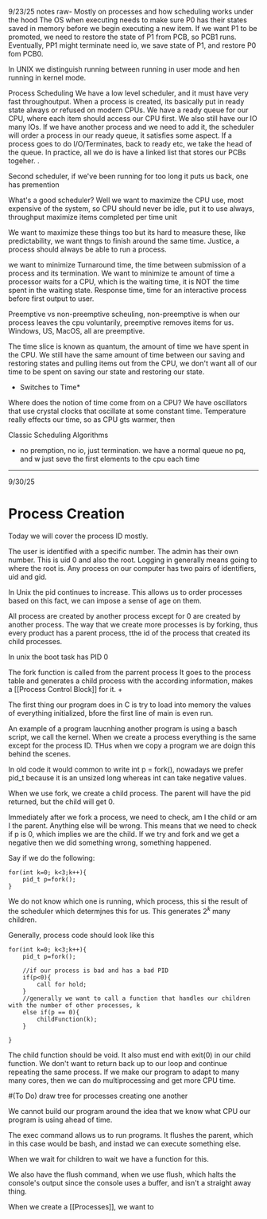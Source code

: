 9/23/25 notes raw- Mostly on processes and how scheduling works under the hood
The OS when executing needs to make sure P0 has their states saved in memory before we begin executing a new item. If we want P1 to be promoted, we need to restore the state of P1 from PCB, so PCB1 runs. Eventually, PP1 might terminate need io, we save state of P1, and restore P0 fom PCB0. 

In UNIX we distinguish running between running in user mode and hen running in kernel mode. 

Process Scheduling
We have a low level scheduler, and it must have very fast throughoutput. When a process is created, its basically put in ready state always or refused on modern CPUs. We have a ready queue for our CPU, where each item should access our CPU first. We also still have our IO many IOs. If we have another process and we need to add it, the scheduler will order a process in our ready queue, it satisfies some aspect. If a process goes to do I/O/Terminates, back to ready etc, we take the head of the queue. In practice, all we do is have a linked list that stores our PCBs togeher. .

Second scheduler, if we've been running for too long it puts us back, one has premention 

What's a good scheduler? Well we want to maximize the CPU use, most expensive of the system, so CPU should never be idle, put it to use always, throughput maximize items completed per time unit

We want to maximize these things too but its hard to measure these, like predictability, we want thngs to finish around the same time. Justice, a process should always be able to run a process.

we want to minimize 
Turnaround time, the time between submission of a process and its termination. We want to minimize te amount of time a processor waits for a CPU, which is the waiting time, it is NOT the time spent in the waiting state. Response time, time for an interactive process before first output to user. 

Preemptive vs non-preemptive scheuling, non-preemptive is when our process leaves the cpu voluntarily, preemptive removes items for us. Windows, US, MacOS, all are preemptive. 

The time slice is known as quantum, the amount of time we have spent in the CPU. We still have the same amount of time between our saving and restoring states and pulling items out from the CPU, we don't want all of our time to be spent on saving our state and restoring our state. 

* Switches to Time*

Where does the notion of time come from on a CPU? We have oscillators that use crystal clocks that oscillate at some constant time. Temperature really effects our time, so as CPU gts warmer, then 

Classic Scheduling Algorithms
- no premption, no io, just termination. we have a normal queue no pq, and w just seve the first elements to the cpu each time


---
9/30/25 
# Process Creation

Today we will cover the process ID mostly. 

The user is identified with a specific number. The admin has their own number. This is uid 0 and also the root. Logging in generally means going to where the root is. Any process on our computer has two pairs of identifiers, uid and gid. 

In Unix the pid continues to increase. This allows us to order processes based on this fact, we can impose a sense of age on them.

All process are created by another process except for 0 are created by another process. The way that we create more processes is by forking, thus every product has a parent process, tthe id of the process that created its child processes. 

In unix the boot task has PID 0

The fork function is called from the parrent process It goes to the process table and generates a child process with the according information, makes a [[Process Control Block]] for it. +

The first thing our program does in C is try to load into memory the values of everything initialized, bfore the first line of main is even run. 

An example of a program laucnhing another program is using a basch script, we call the kernel. When we create a process everything is the same except for the process ID. THus when we copy a program we are doign this behind the scenes. 

In old code it would common to write int p = fork(), nowadays we prefer pid_t because it is an unsized long whereas int can take negative values. 

When we use fork, we create a child process. The parent will have the pid returned, but the child will get 0. 

Immediately after we fork a process, we need to check, am I the child or am I the parent. Anything else will be wrong.  This means that we need to check if p is 0, which implies we are the child. 
If we try and fork and we get a negative then we did something wrong, something happened.

Say if we do the following:
```
for(int k=0; k<3;k++){
	pid_t p=fork();
}
```
We do not know which one is running, which process, this si the result of the scheduler which determjnes this for us. This generates $2^k$ many children. 

Generally, process code should look like this
```
for(int k=0; k<3;k++){
	pid_t p=fork();
	
	//if our process is bad and has a bad PID 
	if(p<0){
		call for hold;
	}
	//generally we want to call a function that handles our children with the number of other processes, k
	else if(p == 0){
		childFunction(k);
	}
	
}
```
The child function should be void. It also must end with exit(0) in our child function. We don't want to return back up to our loop and continue repeating the same process. If we make our program to adapt to many many cores, then we can do multiprocessing and get more CPU time. 

#(To Do) draw tree for processes creating one another
 
We cannot build our program around the idea that we know what CPU our program is using ahead of time. 

The exec command allows us to run programs. It flushes the parent, which in this case would be bash, and instad we can execute something else. 

When we wait for children to wait we have a function for this.

We also have the flush command, when we use flush, which halts the console's output since the console uses a buffer, and isn't a straight away thing. 

When we create a [[Processes]], we want to 